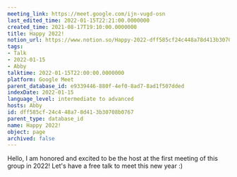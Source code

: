 ```yaml
---
meeting_link: https://meet.google.com/ijn-vugd-osn
last_edited_time: 2022-01-15T22:21:00.0000000
created_time: 2021-08-17T19:10:00.0000000
title: Happy 2022!
notion_url: https://www.notion.so/Happy-2022-dff585cf24c448a78d413b30708b0767
tags:
- Talk
- 2022-01-15
- Abby
talktime: 2022-01-15T22:00:00.0000000
platform: Google Meet
parent_database_id: e9339446-880f-4ef0-8ad7-8ad1f507dded
indexDate: 2022-01-15
language_level: intermediate to advanced
hosts: Abby
id: dff585cf-24c4-48a7-8d41-3b30708b0767
parent_type: database_id
name: Happy 2022!
object: page
archived: false
---
```


Hello, I am honored and excited to be the host at the first meeting of this group in 2022! Let's have a free talk to meet this new year :)





